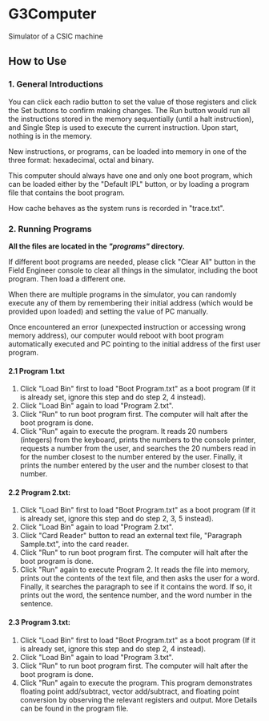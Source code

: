 # G3Computer
Simulator of a CSIC machine

## How to Use

### 1. General Introductions  

You can click each radio button to set the value of those registers and click the Set buttons to confirm making changes. The Run button would run all the instructions stored in the memory sequentially (until a halt instruction), and Single Step is used to execute the current instruction. Upon start, nothing is in the memory.

New instructions, or programs, can be loaded into memory in one of the three format: hexadecimal, octal and binary.

This computer should always have one and only one boot program, which can be loaded either by the "Default IPL" button, or by loading a program file that contains the boot program.

How cache behaves as the system runs is recorded in "trace.txt".

### 2. Running Programs  

**All the files are located in the _"programs"_ directory.**

If different boot programs are needed, please click "Clear All" button in the Field Engineer console to clear all things in the simulator, including the boot program. Then load a different one.

When there are multiple programs in the simulator, you can randomly execute any of them by remembering their initial address (which would be provided upon loaded) and setting the value of PC manually.

Once encountered an error (unexpected instruction or accessing wrong memory address), our computer would reboot with boot program automatically executed and PC pointing to the initial address of the first user program.

#### 2.1 Program 1.txt  

1) Click "Load Bin" first to load "Boot Program.txt" as a boot program (If it is already set, ignore this step and do step 2, 4 instead).  
2) Click "Load Bin" again to load "Program 2.txt".  
3) Click "Run" to run boot program first. The computer will halt after the boot program is done.  
4) Click "Run" again to execute the program. It reads 20 numbers (integers) from the keyboard, prints the numbers to the console printer, requests a number from the user, and searches the 20 numbers read in for the number closest to the number entered by the user. Finally, it prints the number entered by the user and the number closest to that number.

#### 2.2 Program 2.txt:  

1) Click "Load Bin" first to load "Boot Program.txt" as a boot program (If it is already set, ignore this step and do step 2, 3, 5 instead).  
2) Click "Load Bin" again to load "Program 2.txt".  
3) Click "Card Reader" button to read an external text file, "Paragraph Sample.txt", into the card reader.  
4) Click "Run" to run boot program first. The computer will halt after the boot program is done.  
5) Click "Run" again to execute Program 2. It reads the file into memory, prints out the contents of the text file, and then asks the user for a word. Finally, it searches the paragraph to see if it contains the word. If so, it prints out the word, the sentence number, and the word number in the sentence.

#### 2.3 Program 3.txt:  

1) Click "Load Bin" first to load "Boot Program.txt" as a boot program (If it is already set, ignore this step and do step 2, 4 instead).  
2) Click "Load Bin" again to load "Program 3.txt".  
3) Click "Run" to run boot program first. The computer will halt after the boot program is done.  
4) Click "Run" again to execute the program. This program demonstrates floating point add/subtract, vector add/subtract, and floating point conversion by observing the relevant registers and output. More Details can be found in the program file.